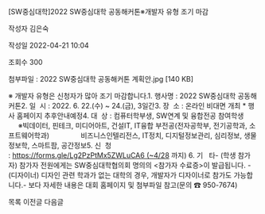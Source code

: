 [SW중심대학]2022 SW중심대학 공동해커톤※개발자 유형 조기 마감



작성자
김은숙


작성일
2022-04-21 10:04


조회수
300


첨부파일 : 2022 SW중심대학 공동해커톤 계획안.jpg [140 KB]


※﻿ 개발자 유형은 신청자가 많아 조기 마감합니다.﻿﻿﻿1. 행사명 : 2022 SW중심대학 공동해커톤2. 일  시 : 2022. 6. 22.(수) ~ 24.(금), 3일간3. 장  소 : 온라인 비대면 개최 \* 행사 홈페이지 추후안내예정4. 대  상 : 컴퓨터학부생, SW연계 및 융합전공 참여학생             ※빅데이터, 핀테크, 미디어아트, 건설IT, IT융합 부전공(전자공학부, 전기공학과, 소프트웨어학과)                비즈니스인텔리전스, IT정치, 디지털정보관리, 심리정보, 생물정보학, 스마트팜, 공간정보5. 신  청 : https://forms.gle/Lg2PzPtMx5ZWLuCA6 (~4/28 까지) 6. 기   타- (학생 참가자) 참가자 전원에게는 SW중심대학협의회 명의의 <참가자 수료증>이 발급됩니다. - (디자이너) 디자인 관련 학과가 없는 대학의 경우, 개발자가 디자이너로 참가도 가능합니다.- 보다 자세한 내용은 대회 홈페이지 및 첨부파일 참고(문의 ☎ 950-7674)





목록
이전글
다음글




